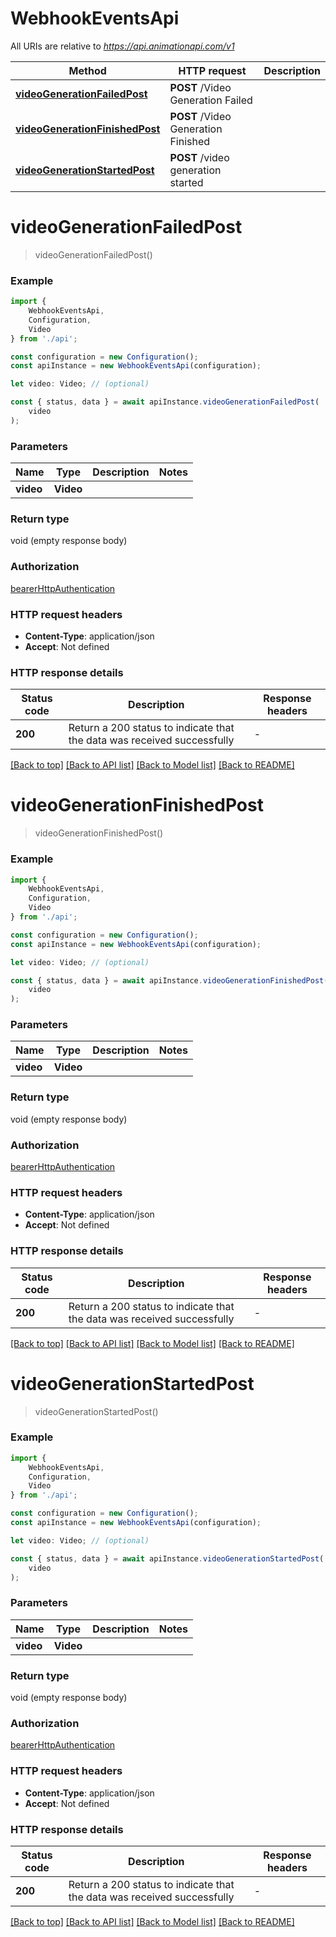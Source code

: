 # WebhookEventsApi

All URIs are relative to *https://api.animationapi.com/v1*

|Method | HTTP request | Description|
|------------- | ------------- | -------------|
|[**videoGenerationFailedPost**](#videogenerationfailedpost) | **POST** /Video Generation Failed | |
|[**videoGenerationFinishedPost**](#videogenerationfinishedpost) | **POST** /Video Generation Finished | |
|[**videoGenerationStartedPost**](#videogenerationstartedpost) | **POST** /video generation started | |

# **videoGenerationFailedPost**
> videoGenerationFailedPost()


### Example

```typescript
import {
    WebhookEventsApi,
    Configuration,
    Video
} from './api';

const configuration = new Configuration();
const apiInstance = new WebhookEventsApi(configuration);

let video: Video; // (optional)

const { status, data } = await apiInstance.videoGenerationFailedPost(
    video
);
```

### Parameters

|Name | Type | Description  | Notes|
|------------- | ------------- | ------------- | -------------|
| **video** | **Video**|  | |


### Return type

void (empty response body)

### Authorization

[bearerHttpAuthentication](../README.md#bearerHttpAuthentication)

### HTTP request headers

 - **Content-Type**: application/json
 - **Accept**: Not defined


### HTTP response details
| Status code | Description | Response headers |
|-------------|-------------|------------------|
|**200** | Return a 200 status to indicate that the data was received successfully |  -  |

[[Back to top]](#) [[Back to API list]](../README.md#documentation-for-api-endpoints) [[Back to Model list]](../README.md#documentation-for-models) [[Back to README]](../README.md)

# **videoGenerationFinishedPost**
> videoGenerationFinishedPost()


### Example

```typescript
import {
    WebhookEventsApi,
    Configuration,
    Video
} from './api';

const configuration = new Configuration();
const apiInstance = new WebhookEventsApi(configuration);

let video: Video; // (optional)

const { status, data } = await apiInstance.videoGenerationFinishedPost(
    video
);
```

### Parameters

|Name | Type | Description  | Notes|
|------------- | ------------- | ------------- | -------------|
| **video** | **Video**|  | |


### Return type

void (empty response body)

### Authorization

[bearerHttpAuthentication](../README.md#bearerHttpAuthentication)

### HTTP request headers

 - **Content-Type**: application/json
 - **Accept**: Not defined


### HTTP response details
| Status code | Description | Response headers |
|-------------|-------------|------------------|
|**200** | Return a 200 status to indicate that the data was received successfully |  -  |

[[Back to top]](#) [[Back to API list]](../README.md#documentation-for-api-endpoints) [[Back to Model list]](../README.md#documentation-for-models) [[Back to README]](../README.md)

# **videoGenerationStartedPost**
> videoGenerationStartedPost()


### Example

```typescript
import {
    WebhookEventsApi,
    Configuration,
    Video
} from './api';

const configuration = new Configuration();
const apiInstance = new WebhookEventsApi(configuration);

let video: Video; // (optional)

const { status, data } = await apiInstance.videoGenerationStartedPost(
    video
);
```

### Parameters

|Name | Type | Description  | Notes|
|------------- | ------------- | ------------- | -------------|
| **video** | **Video**|  | |


### Return type

void (empty response body)

### Authorization

[bearerHttpAuthentication](../README.md#bearerHttpAuthentication)

### HTTP request headers

 - **Content-Type**: application/json
 - **Accept**: Not defined


### HTTP response details
| Status code | Description | Response headers |
|-------------|-------------|------------------|
|**200** | Return a 200 status to indicate that the data was received successfully |  -  |

[[Back to top]](#) [[Back to API list]](../README.md#documentation-for-api-endpoints) [[Back to Model list]](../README.md#documentation-for-models) [[Back to README]](../README.md)

